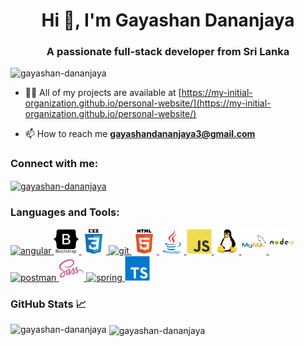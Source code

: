 <h1 align="center">Hi 👋, I'm Gayashan Dananjaya</h1>
<h3 align="center">A passionate full-stack developer from Sri Lanka</h3>

<p align="left"> <img src="https://komarev.com/ghpvc/?username=gayashan-dananjaya&label=Profile%20views&color=0e75b6&style=flat" alt="gayashan-dananjaya" /> </p>

- 👨‍💻 All of my projects are available at [https://my-initial-organization.github.io/personal-website/](https://my-initial-organization.github.io/personal-website/)

<!-- - 📝 I regularly write articles on [https://medium.com/@gayashandananjaya3](https://medium.com/@gayashandananjaya3) -->

- 📫 How to reach me **gayashandananjaya3@gmail.com**

<h3 align="left">Connect with me:</h3>
<p align="left">
<a href="https://linkedin.com/in/gayashan-dananjaya" target="blank"><img align="center" src="https://raw.githubusercontent.com/rahuldkjain/github-profile-readme-generator/master/src/images/icons/Social/linked-in-alt.svg" alt="gayashan-dananjaya" height="30" width="40" /></a>
<!-- <a href="https://medium.com/@gayashandananjaya3" target="blank"><img align="center" src="https://raw.githubusercontent.com/rahuldkjain/github-profile-readme-generator/master/src/images/icons/Social/medium.svg" alt="@gayashandananjaya3" height="30" width="40" /></a> -->
<!-- <a href="https://www.hackerrank.com/gayashan_d" target="blank"><img align="center" src="https://raw.githubusercontent.com/rahuldkjain/github-profile-readme-generator/master/src/images/icons/Social/hackerrank.svg" alt="gayashan_d" height="30" width="40" /></a> -->
</p>

<h3 align="left">Languages and Tools:</h3>
<p align="left"> <a href="https://angular.io" target="_blank" rel="noreferrer"> <img src="https://angular.io/assets/images/logos/angular/angular.svg" alt="angular" width="40" height="40"/> </a> <a href="https://getbootstrap.com" target="_blank" rel="noreferrer"> <img src="https://raw.githubusercontent.com/devicons/devicon/master/icons/bootstrap/bootstrap-plain-wordmark.svg" alt="bootstrap" width="40" height="40"/> </a> <a href="https://www.w3schools.com/css/" target="_blank" rel="noreferrer"> <img src="https://raw.githubusercontent.com/devicons/devicon/master/icons/css3/css3-original-wordmark.svg" alt="css3" width="40" height="40"/> </a> <a href="https://git-scm.com/" target="_blank" rel="noreferrer"> <img src="https://www.vectorlogo.zone/logos/git-scm/git-scm-icon.svg" alt="git" width="40" height="40"/> </a> <a href="https://www.w3.org/html/" target="_blank" rel="noreferrer"> <img src="https://raw.githubusercontent.com/devicons/devicon/master/icons/html5/html5-original-wordmark.svg" alt="html5" width="40" height="40"/> </a> <a href="https://www.java.com" target="_blank" rel="noreferrer"> <img src="https://raw.githubusercontent.com/devicons/devicon/master/icons/java/java-original.svg" alt="java" width="40" height="40"/> </a> <a href="https://developer.mozilla.org/en-US/docs/Web/JavaScript" target="_blank" rel="noreferrer"> <img src="https://raw.githubusercontent.com/devicons/devicon/master/icons/javascript/javascript-original.svg" alt="javascript" width="40" height="40"/> </a> <a href="https://www.linux.org/" target="_blank" rel="noreferrer"> <img src="https://raw.githubusercontent.com/devicons/devicon/master/icons/linux/linux-original.svg" alt="linux" width="40" height="40"/> </a> <a href="https://www.mysql.com/" target="_blank" rel="noreferrer"> <img src="https://raw.githubusercontent.com/devicons/devicon/master/icons/mysql/mysql-original-wordmark.svg" alt="mysql" width="40" height="40"/> </a> <a href="https://nodejs.org" target="_blank" rel="noreferrer"> <img src="https://raw.githubusercontent.com/devicons/devicon/master/icons/nodejs/nodejs-original-wordmark.svg" alt="nodejs" width="40" height="40"/> </a> <a href="https://postman.com" target="_blank" rel="noreferrer"> <img src="https://www.vectorlogo.zone/logos/getpostman/getpostman-icon.svg" alt="postman" width="40" height="40"/> </a> <a href="https://sass-lang.com" target="_blank" rel="noreferrer"> <img src="https://raw.githubusercontent.com/devicons/devicon/master/icons/sass/sass-original.svg" alt="sass" width="40" height="40"/> </a> <a href="https://spring.io/" target="_blank" rel="noreferrer"> <img src="https://www.vectorlogo.zone/logos/springio/springio-icon.svg" alt="spring" width="40" height="40"/> </a> <a href="https://www.typescriptlang.org/" target="_blank" rel="noreferrer"> <img src="https://raw.githubusercontent.com/devicons/devicon/master/icons/typescript/typescript-original.svg" alt="typescript" width="40" height="40"/> </a> </p>

<!--<p>&nbsp;<img align="center" src="https://github-readme-stats.vercel.app/api?username=gayashan-dananjaya&show_icons=true&locale=en" alt="gayashan-dananjaya" /></p>-->

### GitHub Stats 📈
<!--<div align="center">
  <table width="100%">
    <tbody>
      <tr>
        <td width="50%" style="border: none !important;">
        <div align="center" width="100%">
          <a href="https://github.com/Gayashan-Dananjaya">
            <img src="https://github-readme-stats.vercel.app/api/top-langs/?username=Gayashan-Dananjaya&hide=ruby&layout=compact&hide_border=true&langs_count=6" alt="Gayashan's Language Stats" vertical-align="middle"/>
          </a>
        </div>
        </td>
        <td width="50%" style="border: none !important;">
        <div align="center" width="100%">
          <a href="https://github.com/Gayashan-Dananjaya">
            <img src="https://github-readme-stats.vercel.app/api?username=Gayashan-Dananjaya&show_icons=true&hide=stars&hide_border=true" alt="Gayashan's GitHub Stats" vertical-align="middle"/>
          </a>
        </div>
        </td>
      </tr>
    </tbody>
  <table>
<div>-->
<p><img align="left" src="https://github-readme-stats.vercel.app/api/top-langs?username=gayashan-dananjaya&show_icons=true&locale=en&layout=compact" alt="gayashan-dananjaya" /></p>
<p>&nbsp;<img align="center" src="https://github-readme-stats.vercel.app/api?username=gayashan-dananjaya&show_icons=true&locale=en" alt="gayashan-dananjaya" /></p>



